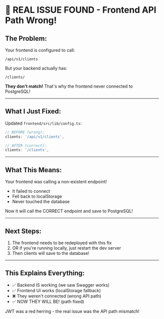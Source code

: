 # 🎯 REAL ISSUE FOUND - Frontend API Path Wrong!

## The Problem:

Your frontend is configured to call:
```
/api/v1/clients
```

But your backend actually has:
```
/clients/
```

**They don't match!** That's why the frontend never connected to PostgreSQL!

---

## What I Just Fixed:

Updated `frontend/src/lib/config.ts`:
```typescript
// BEFORE (wrong):
clients: '/api/v1/clients',

// AFTER (correct):
clients: '/clients',
```

---

## What This Means:

Your frontend was calling a non-existent endpoint!
- It failed to connect
- Fell back to localStorage
- Never touched the database

Now it will call the CORRECT endpoint and save to PostgreSQL!

---

## Next Steps:

1. The frontend needs to be redeployed with this fix
2. OR if you're running locally, just restart the dev server
3. Then clients will save to the database!

---

## This Explains Everything:

- ✅ Backend IS working (we saw Swagger works)
- ✅ Frontend UI works (localStorage fallback)
- ❌ They weren't connected (wrong API path)
- ✅ NOW THEY WILL BE! (path fixed)

JWT was a red herring - the real issue was the API path mismatch!

